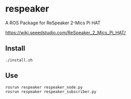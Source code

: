 # respeaker

A ROS Package for ReSpeaker 2-Mics Pi HAT

https://wiki.seeedstudio.com/ReSpeaker_2_Mics_Pi_HAT/

## Install

```
./install.sh
```

## Use

```
rosrun respeaker respeaker_node.py
rosrun respeaker respeaker_subscriber.py
```
